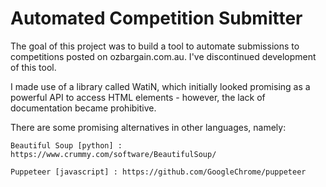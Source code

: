# Automated Competition Submitter

The goal of this project was to build a tool to automate submissions to competitions posted
on ozbargain.com.au. I've discontinued development of this tool.

I made use of a library called WatiN, which initially looked promising as a powerful API
to access HTML elements - however, the lack of documentation became prohibitive.

There are some promising alternatives in other languages, namely:

	Beautiful Soup [python] : https://www.crummy.com/software/BeautifulSoup/
	
	Puppeteer [javascript] : https://github.com/GoogleChrome/puppeteer
	
